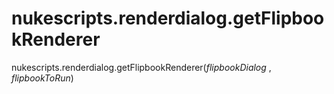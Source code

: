 # nukescripts.renderdialog.getFlipbookRenderer
nukescripts.renderdialog.getFlipbookRenderer(_flipbookDialog_ , _flipbookToRun_)